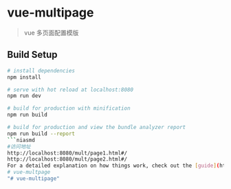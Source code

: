 # vue-multipage

> vue 多页面配置模版

## Build Setup

``` bash
# install dependencies
npm install

# serve with hot reload at localhost:8080
npm run dev

# build for production with minification
npm run build

# build for production and view the bundle analyzer report
npm run build --report
```niasmd
#访问地址
http://localhost:8080/mult/page1.html#/
http://localhost:8080/mult/page2.html#/
For a detailed explanation on how things work, check out the [guide](http://vuejs-templates.github.io/webpack/) and [docs for vue-loader](http://vuejs.github.io/vue-loader).
# vue-multpage
"# vue-multipage" 

